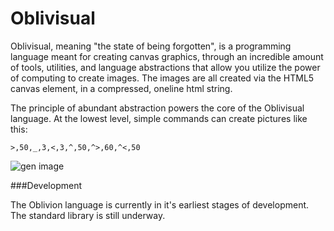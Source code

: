 # Oblivisual

Oblivisual, meaning "the state of being forgotten", is a programming language meant for creating canvas graphics, through
an incredible amount of tools, utilities, and language abstractions that allow you utilize the power of computing to create images. The images are
all created via the HTML5 canvas element, in a compressed, oneline html string.

The principle of abundant abstraction powers the core of the Oblivisual language. At the lowest level, simple commands can
create pictures like this:

```
>,50,_,3,<,3,^,50,^>,60,^<,50
```
![gen image](https://raw.githubusercontent.com/jweinst1/Oblivion/master/Images/samplelinedraw.png)

###Development

The Oblivion language is currently in it's earliest stages of development. The standard library is still
underway.
